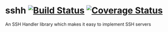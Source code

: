# sshh [![Build Status](https://travis-ci.org/blacklabeldata/sshh.svg)](https://travis-ci.org/blacklabeldata/sshh) [![Coverage Status](https://coveralls.io/repos/blacklabeldata/sshh/badge.svg?branch=master&service=github)](https://coveralls.io/github/blacklabeldata/sshh?branch=master)
An SSH Handler library which makes it easy to implement SSH servers
